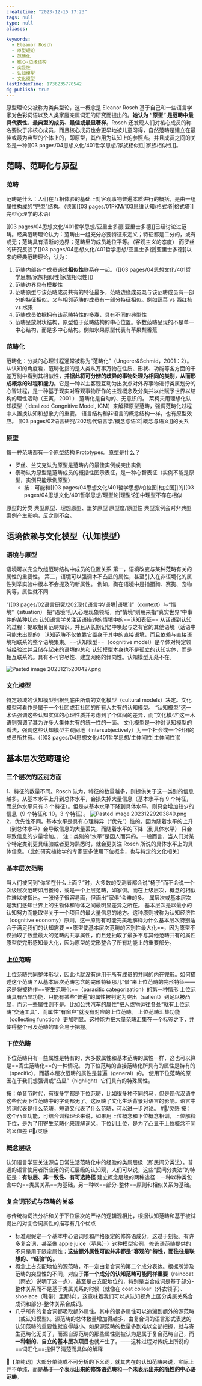 ```yaml
---
createtime: "2023-12-15 17:23"
tags: null
type: null
aliases:

keywords:
  - Eleanor Rosch
  - 原型理论
  - 范畴化
  - 核心-边缘结构
  - 突显性
  - 认知模型
  - 文化模型
lastIndexTime: 1736235770542
dg-publish: true
---
```

原型理论又被称为类典型论，这一概念是 Eleanor Rosch 基于自己和一些语言学家对色彩词语以及人类家庭亲属词汇的研究而提出的。**她认为 “原型” 是范畴中最具代表性、最典型的成员、最佳或最显著样**。Rosch 还发现人们对核心成员的称名要快于非核心成员，而且核心成员也会更早地被儿童习得，自然范畴是建立在最佳或最为典型的个体上的，即原型，其作用为认知上的参照点。并且成员之间的关系是一种[[03 pages/04思想文化/401哲学思想/家族相似性\|家族相似性]]。
## 范畴、范畴化与原型
### 范畴
范畴是什么：人们在互相体验的基础上对客观事物普遍本质进行的概括，是由一组属性构成的“完型”结构。（德国[[03 pages/01PKM/103思维认知/格式塔\|格式塔]]完型心理学的术语）

[[03 pages/04思想文化/401哲学思想/亚里士多德\|亚里士多德]]已经讨论过范畴。经典范畴理论认为：范畴由一组充分必要特征来定义；特征都是二分的，或有或无；范畴具有清晰的边界；范畴里的成员地位平等。（客观主义的态度）
而罗丝的研究反驳了[[03 pages/04思想文化/401哲学思想/亚里士多德\|亚里士多德]]以来的经典范畴理论，认为：
1. 范畴内部各个成员通过**相似性**联系在一起。（[[03 pages/04思想文化/401哲学思想/家族相似性\|家族相似性]]）
2. 范畴边界具有模糊性
3. 范畴原型与该范畴成员共有的特征最多，范畴边缘成员既与该范畴成员有一部分的特征相似，又与相邻范畴的成员有一部分特征相似。例如蔬菜 vs 西红柿 vs 水果
4. 范畴成员依据拥有该范畴特性的多寡，具有不同的典型性
5. 范畴呈放射状结构，原型位于范畴结构的中心位置。多数范畴呈现的不是单一中心结构，而是多中心结构。例如水果原型代表有苹果梨香蕉

<style> .container {font-family: sans-serif; text-align: center;} .button-wrapper button {z-index: 1;height: 40px; width: 100px; margin: 10px;padding: 5px;} .excalidraw .App-menu_top .buttonList { display: flex;} .excalidraw-wrapper { height: 800px; margin: 50px; position: relative;} :root[dir="ltr"] .excalidraw .layer-ui__wrapper .zen-mode-transition.App-menu_bottom--transition-left {transform: none;} </style><script src="https://cdn.jsdelivr.net/npm/react@17/umd/react.production.min.js"></script><script src="https://cdn.jsdelivr.net/npm/react-dom@17/umd/react-dom.production.min.js"></script><script type="text/javascript" src="https://cdn.jsdelivr.net/npm/@excalidraw/excalidraw@0/dist/excalidraw.production.min.js"></script><div id="原型范畴_2023-12-15_1854.20.excalidraw.md1"></div><script>(function(){const InitialData={"type":"excalidraw","version":2,"source":"https://github.com/zsviczian/obsidian-excalidraw-plugin/releases/tag/1.9.27","elements":[{"type":"image","version":118,"versionNonce":1198872470,"isDeleted":false,"id":"XQFAE3liwl6O97h48Eoyr","fillStyle":"solid","strokeWidth":2,"strokeStyle":"solid","roughness":1,"opacity":100,"angle":0.025869643428919176,"x":-340.1658990810095,"y":-340.50057220458984,"strokeColor":"transparent","backgroundColor":"transparent","width":648.8128772635815,"height":460,"seed":514098199,"groupIds":[],"frameId":null,"roundness":null,"boundElements":[{"id":"DGg7Zjg5Xv9NNprNG9q5Z","type":"arrow"}],"updated":1702638567775,"link":null,"locked":false,"status":"pending","fileId":"ef08dd3a0f8e6bda9c3d41a4c4dd56893fc9fce2","scale":[1,1]},{"id":"fYCWzZXM","type":"text","x":-316.5924436088924,"y":-385.12933542756747,"width":632,"height":38.4,"angle":0,"strokeColor":"#1e1e1e","backgroundColor":"transparent","fillStyle":"solid","strokeWidth":2,"strokeStyle":"solid","roughness":1,"opacity":100,"groupIds":[],"frameId":null,"roundness":null,"seed":1153281162,"version":342,"versionNonce":418960726,"isDeleted":false,"boundElements":null,"updated":1702638329067,"link":null,"locked":false,"text":"特征：事物的客观标志，是事物固有的本质——通过共享特征，组合规则来构造范畴\n属性：事物在人脑的反应，是认知与事物互动的结果——通过相似性的属性网络来构造范畴","rawText":"特征：事物的客观标志，是事物固有的本质——通过共享特征，组合规则来构造范畴\n属性：事物在人脑的反应，是认知与事物互动的结果——通过相似性的属性网络来构造范畴","fontSize":16,"fontFamily":4,"textAlign":"left","verticalAlign":"top","baseline":34,"containerId":null,"originalText":"特征：事物的客观标志，是事物固有的本质——通过共享特征，组合规则来构造范畴\n属性：事物在人脑的反应，是认知与事物互动的结果——通过相似性的属性网络来构造范畴","lineHeight":1.2},{"id":"N2i9xVSg","type":"text","x":313.8260041537374,"y":-271.0288272303925,"width":428,"height":19.2,"angle":0,"strokeColor":"#1e1e1e","backgroundColor":"transparent","fillStyle":"solid","strokeWidth":2,"strokeStyle":"solid","roughness":1,"opacity":100,"groupIds":[],"frameId":null,"roundness":null,"seed":1627902486,"version":91,"versionNonce":799691530,"isDeleted":false,"boundElements":null,"updated":1702638329067,"link":null,"locked":false,"text":"范畴主要依靠人类的想象力，语义是一种基于体验的心理现象","rawText":"范畴主要依靠人类的想象力，语义是一种基于体验的心理现象","fontSize":16,"fontFamily":4,"textAlign":"left","verticalAlign":"top","baseline":15,"containerId":null,"originalText":"范畴主要依靠人类的想象力，语义是一种基于体验的心理现象","lineHeight":1.2},{"id":"tzEa-maWpL8OsfaO0h27u","type":"rectangle","x":-328.8061349334174,"y":-302.9725305648053,"width":626.6604339929214,"height":29.125163692536994,"angle":0,"strokeColor":"#e03131","backgroundColor":"transparent","fillStyle":"solid","strokeWidth":2,"strokeStyle":"solid","roughness":1,"opacity":100,"groupIds":[],"frameId":null,"roundness":{"type":3},"seed":370945046,"version":107,"versionNonce":891271830,"isDeleted":false,"boundElements":null,"updated":1702638329067,"link":null,"locked":false},{"id":"7Vdq1n4-OlS7y4GdYI7Ub","type":"rectangle","x":-0.9134533490666286,"y":-265.39168931745155,"width":299.70710927802475,"height":53.552692914560225,"angle":0,"strokeColor":"#e03131","backgroundColor":"transparent","fillStyle":"solid","strokeWidth":2,"strokeStyle":"solid","roughness":1,"opacity":100,"groupIds":[],"frameId":null,"roundness":{"type":3},"seed":1593372374,"version":61,"versionNonce":2042585546,"isDeleted":false,"boundElements":null,"updated":1702638329067,"link":null,"locked":false},{"id":"1K2l-HO9e5VVZ0L_8tlHo","type":"ellipse","x":577.8313083838572,"y":-194.92767060785246,"width":58.250327385074115,"height":51.673627400516864,"angle":0,"strokeColor":"#f08c00","backgroundColor":"transparent","fillStyle":"solid","strokeWidth":2,"strokeStyle":"solid","roughness":1,"opacity":100,"groupIds":[],"frameId":null,"roundness":{"type":2},"seed":1302496214,"version":52,"versionNonce":738206166,"isDeleted":false,"boundElements":null,"updated":1702638333838,"link":null,"locked":false},{"id":"Zq5CYEp_XXxLNhGCAPg0M","type":"ellipse","x":527.0972430549567,"y":-235.3271101262713,"width":161.59752355691853,"height":132.47247712275987,"angle":0,"strokeColor":"#f08c00","backgroundColor":"transparent","fillStyle":"solid","strokeWidth":2,"strokeStyle":"solid","roughness":1,"opacity":100,"groupIds":[],"frameId":null,"roundness":{"type":2},"seed":898603286,"version":100,"versionNonce":1921611542,"isDeleted":false,"boundElements":[{"id":"cin_t1cGsITGQ7bRvtM4y","type":"arrow"},{"type":"text","id":"081SvbHY"}],"updated":1702638333838,"link":null,"locked":false},{"id":"081SvbHY","type":"text","x":591.762652468391,"y":-178.526965011933,"width":32,"height":19.2,"angle":0,"strokeColor":"#f08c00","backgroundColor":"transparent","fillStyle":"solid","strokeWidth":2,"strokeStyle":"solid","roughness":1,"opacity":100,"groupIds":[],"frameId":null,"roundness":null,"seed":1638401622,"version":58,"versionNonce":1605772374,"isDeleted":false,"boundElements":null,"updated":1702638333838,"link":null,"locked":false,"text":"内涵","rawText":"内涵","fontSize":16,"fontFamily":4,"textAlign":"center","verticalAlign":"middle","baseline":15,"containerId":"Zq5CYEp_XXxLNhGCAPg0M","originalText":"内涵","lineHeight":1.2},{"id":"tAehFfE3","type":"text","x":646.4163202086022,"y":-201.50425333403126,"width":32,"height":19.2,"angle":0,"strokeColor":"#f08c00","backgroundColor":"transparent","fillStyle":"solid","strokeWidth":2,"strokeStyle":"solid","roughness":1,"opacity":100,"groupIds":[],"frameId":null,"roundness":null,"seed":1656802198,"version":74,"versionNonce":850233046,"isDeleted":false,"boundElements":null,"updated":1702638333838,"link":null,"locked":false,"text":"外延","rawText":"外延","fontSize":16,"fontFamily":4,"textAlign":"left","verticalAlign":"top","baseline":15,"containerId":null,"originalText":"外延","lineHeight":1.2},{"id":"cin_t1cGsITGQ7bRvtM4y","type":"arrow","x":719.6988199308879,"y":-168.62113450097513,"width":137.17002364949008,"height":0.9394741278324545,"angle":0,"strokeColor":"#f08c00","backgroundColor":"transparent","fillStyle":"solid","strokeWidth":2,"strokeStyle":"solid","roughness":1,"opacity":100,"groupIds":[],"frameId":null,"roundness":{"type":2},"seed":1729030358,"version":100,"versionNonce":729867338,"isDeleted":false,"boundElements":null,"updated":1702638334267,"link":null,"locked":false,"points":[[0,0],[137.17002364949008,-0.9394741278324545]],"lastCommittedPoint":null,"startBinding":{"elementId":"Zq5CYEp_XXxLNhGCAPg0M","focus":0.018651854517422788,"gap":31.005346664120225},"endBinding":null,"startArrowhead":null,"endArrowhead":"arrow"},{"id":"69VNzlJnNOn5zm5Yrpn4n","type":"ellipse","x":908.5426175538677,"y":-239.08518252516888,"width":161.59752355691853,"height":132.47247712275987,"angle":0,"strokeColor":"#f08c00","backgroundColor":"transparent","fillStyle":"solid","strokeWidth":2,"strokeStyle":"solid","roughness":1,"opacity":100,"groupIds":[],"frameId":null,"roundness":{"type":2},"seed":237461014,"version":125,"versionNonce":202262870,"isDeleted":false,"boundElements":[{"type":"text","id":"hNKmWKn0"}],"updated":1702638333838,"link":null,"locked":false},{"id":"hNKmWKn0","type":"text","x":973.208026967302,"y":-182.28503741083057,"width":32,"height":19.2,"angle":0,"strokeColor":"#f08c00","backgroundColor":"transparent","fillStyle":"solid","strokeWidth":2,"strokeStyle":"solid","roughness":1,"opacity":100,"groupIds":[],"frameId":null,"roundness":null,"seed":1023355734,"version":85,"versionNonce":224833174,"isDeleted":false,"boundElements":null,"updated":1702638333838,"link":null,"locked":false,"text":"内涵","rawText":"内涵","fontSize":16,"fontFamily":4,"textAlign":"center","verticalAlign":"middle","baseline":15,"containerId":"69VNzlJnNOn5zm5Yrpn4n","originalText":"内涵","lineHeight":1.2},{"id":"rkm_RPmqs8EN193iJzO_q","type":"ellipse","x":930.151695077799,"y":-222.76488533899845,"width":119.31931167040246,"height":105.84767381963917,"angle":0,"strokeColor":"#f08c00","backgroundColor":"transparent","fillStyle":"solid","strokeWidth":2,"strokeStyle":"solid","roughness":1,"opacity":100,"groupIds":[],"frameId":null,"roundness":{"type":2},"seed":1911246998,"version":186,"versionNonce":687893462,"isDeleted":false,"boundElements":null,"updated":1702638333838,"link":null,"locked":false},{"id":"OuwuctNa","type":"text","x":1055.1079687735746,"y":-224.05274635660572,"width":32,"height":19.2,"angle":0,"strokeColor":"#f08c00","backgroundColor":"transparent","fillStyle":"solid","strokeWidth":2,"strokeStyle":"solid","roughness":1,"opacity":100,"groupIds":[],"frameId":null,"roundness":null,"seed":413191638,"version":142,"versionNonce":1022394646,"isDeleted":false,"boundElements":null,"updated":1702638333838,"link":null,"locked":false,"text":"外延","rawText":"外延","fontSize":16,"fontFamily":4,"textAlign":"left","verticalAlign":"top","baseline":15,"containerId":null,"originalText":"外延","lineHeight":1.2},{"id":"RMmD3Gpm","type":"text","x":327.9188196214954,"y":-213.71806191693474,"width":204,"height":96,"angle":0,"strokeColor":"#f08c00","backgroundColor":"transparent","fillStyle":"solid","strokeWidth":2,"strokeStyle":"solid","roughness":1,"opacity":100,"groupIds":[],"frameId":null,"roundness":null,"seed":326803350,"version":219,"versionNonce":1600731594,"isDeleted":false,"boundElements":null,"updated":1702638393471,"link":null,"locked":false,"text":"经典范畴理论中\n从儿童到成人\n儿童从范畴的部分特征开始\n内涵小，外延大\n内涵逐渐扩大，外延逐渐减小","rawText":"经典范畴理论中\n从儿童到成人\n儿童从范畴的部分特征开始\n内涵小，外延大\n内涵逐渐扩大，外延逐渐减小","fontSize":16,"fontFamily":4,"textAlign":"left","verticalAlign":"top","baseline":91,"containerId":null,"originalText":"经典范畴理论中\n从儿童到成人\n儿童从范畴的部分特征开始\n内涵小，外延大\n内涵逐渐扩大，外延逐渐减小","lineHeight":1.2},{"id":"ymzPrU06KXvs6vRjzEtcY","type":"ellipse","x":590.0450583375713,"y":-52.12050904542161,"width":58.250327385074115,"height":51.673627400516864,"angle":0,"strokeColor":"#f08c00","backgroundColor":"transparent","fillStyle":"solid","strokeWidth":2,"strokeStyle":"solid","roughness":1,"opacity":100,"groupIds":[],"frameId":null,"roundness":{"type":2},"seed":1531713866,"version":186,"versionNonce":649244170,"isDeleted":false,"boundElements":null,"updated":1702638500593,"link":null,"locked":false},{"id":"OeGkcB--hPbjdn5QpiB5B","type":"ellipse","x":571.254754972273,"y":-61.554002672029355,"width":96.77064276026017,"height":70.50236065355762,"angle":0,"strokeColor":"#f08c00","backgroundColor":"transparent","fillStyle":"solid","strokeWidth":2,"strokeStyle":"solid","roughness":1,"opacity":100,"groupIds":[],"frameId":null,"roundness":{"type":2},"seed":841046806,"version":355,"versionNonce":1157913802,"isDeleted":false,"boundElements":[{"type":"text","id":"Yzj14bhB"}],"updated":1702638500593,"link":null,"locked":false},{"id":"Yzj14bhB","type":"text","x":603.4264874946226,"y":-35.82917099914566,"width":32,"height":19.2,"angle":0,"strokeColor":"#f08c00","backgroundColor":"transparent","fillStyle":"solid","strokeWidth":2,"strokeStyle":"solid","roughness":1,"opacity":100,"groupIds":[],"frameId":null,"roundness":null,"seed":716277846,"version":454,"versionNonce":1924281226,"isDeleted":false,"boundElements":null,"updated":1702638500593,"link":null,"locked":false,"text":"原型","rawText":"原型","fontSize":16,"fontFamily":4,"textAlign":"center","verticalAlign":"middle","baseline":15,"containerId":"OeGkcB--hPbjdn5QpiB5B","originalText":"原型","lineHeight":1.2},{"id":"tBBiIXzr","type":"text","x":658.6300701623163,"y":-58.69709177160041,"width":32,"height":19.2,"angle":0,"strokeColor":"#f08c00","backgroundColor":"transparent","fillStyle":"solid","strokeWidth":2,"strokeStyle":"solid","roughness":1,"opacity":100,"groupIds":[],"frameId":null,"roundness":null,"seed":1372479498,"version":208,"versionNonce":1106719306,"isDeleted":false,"boundElements":null,"updated":1702638500593,"link":null,"locked":false,"text":"外延","rawText":"外延","fontSize":16,"fontFamily":4,"textAlign":"left","verticalAlign":"top","baseline":15,"containerId":null,"originalText":"外延","lineHeight":1.2},{"id":"CO3zmaf523IY4VcXKZkpf","type":"arrow","x":750.6995840667415,"y":-24.452630548998805,"width":118.38300946735058,"height":2.300816517377932,"angle":0,"strokeColor":"#f08c00","backgroundColor":"transparent","fillStyle":"solid","strokeWidth":2,"strokeStyle":"solid","roughness":1,"opacity":100,"groupIds":[],"frameId":null,"roundness":{"type":2},"seed":662501142,"version":318,"versionNonce":1169053962,"isDeleted":false,"boundElements":null,"updated":1702638500593,"link":null,"locked":false,"points":[[0,0],[118.38300946735058,-2.300816517377932]],"lastCommittedPoint":null,"startBinding":null,"endBinding":null,"startArrowhead":null,"endArrowhead":"arrow"},{"id":"KNDsR4zD0c4NPuNChklhl","type":"ellipse","x":920.7563675075818,"y":-96.27802096273803,"width":161.59752355691853,"height":132.47247712275987,"angle":0,"strokeColor":"#f08c00","backgroundColor":"transparent","fillStyle":"solid","strokeWidth":2,"strokeStyle":"solid","roughness":1,"opacity":100,"groupIds":[],"frameId":null,"roundness":{"type":2},"seed":1898518678,"version":257,"versionNonce":2102568906,"isDeleted":false,"boundElements":[{"type":"text","id":"tVgd2BpK"}],"updated":1702638500593,"link":null,"locked":false},{"id":"tVgd2BpK","type":"text","x":985.4217769210161,"y":-39.477875848399734,"width":32,"height":19.2,"angle":0,"strokeColor":"#f08c00","backgroundColor":"transparent","fillStyle":"solid","strokeWidth":2,"strokeStyle":"solid","roughness":1,"opacity":100,"groupIds":[],"frameId":null,"roundness":null,"seed":879275862,"version":224,"versionNonce":1090461322,"isDeleted":false,"boundElements":null,"updated":1702638500593,"link":null,"locked":false,"text":"原型","rawText":"原型","fontSize":16,"fontFamily":4,"textAlign":"center","verticalAlign":"middle","baseline":15,"containerId":"KNDsR4zD0c4NPuNChklhl","originalText":"原型","lineHeight":1.2},{"id":"CjyiK_EFUu-vGduUlBdTr","type":"ellipse","x":971.4906673532395,"y":-54.59069111211738,"width":58.250444643452475,"height":51.35553609184109,"angle":0,"strokeColor":"#f08c00","backgroundColor":"transparent","fillStyle":"solid","strokeWidth":2,"strokeStyle":"solid","roughness":1,"opacity":100,"groupIds":[],"frameId":null,"roundness":{"type":2},"seed":2043340810,"version":409,"versionNonce":762232138,"isDeleted":false,"boundElements":null,"updated":1702638500593,"link":null,"locked":false},{"id":"JLv255VX","type":"text","x":1032.5594171218113,"y":-69.97136759748219,"width":32,"height":19.2,"angle":0,"strokeColor":"#f08c00","backgroundColor":"transparent","fillStyle":"solid","strokeWidth":2,"strokeStyle":"solid","roughness":1,"opacity":100,"groupIds":[],"frameId":null,"roundness":null,"seed":1795103242,"version":211,"versionNonce":1485864778,"isDeleted":false,"boundElements":null,"updated":1702638504526,"link":null,"locked":false,"text":"外延","rawText":"外延","fontSize":16,"fontFamily":4,"textAlign":"left","verticalAlign":"top","baseline":15,"containerId":null,"originalText":"外延","lineHeight":1.2},{"id":"HoKAYGCf","type":"text","x":350.4671367565018,"y":-63.39475555670896,"width":176,"height":76.8,"angle":0,"strokeColor":"#f08c00","backgroundColor":"transparent","fillStyle":"solid","strokeWidth":2,"strokeStyle":"solid","roughness":1,"opacity":100,"groupIds":[],"frameId":null,"roundness":null,"seed":1626219210,"version":256,"versionNonce":268207114,"isDeleted":false,"boundElements":null,"updated":1702638500593,"link":null,"locked":false,"text":"原型范畴理论中\n儿童先掌握范畴的原型\n然后根据家族象似性原理\n把范畴扩大到其他成员","rawText":"原型范畴理论中\n儿童先掌握范畴的原型\n然后根据家族象似性原理\n把范畴扩大到其他成员","fontSize":16,"fontFamily":4,"textAlign":"left","verticalAlign":"top","baseline":72,"containerId":null,"originalText":"原型范畴理论中\n儿童先掌握范畴的原型\n然后根据家族象似性原理\n把范畴扩大到其他成员","lineHeight":1.2},{"id":"D2AtQ5njd9r7vU9LNrekH","type":"rectangle","x":-252.7050369400666,"y":-206.20188780454504,"width":66.70594631070159,"height":31.943674019818275,"angle":0,"strokeColor":"#f08c00","backgroundColor":"transparent","fillStyle":"solid","strokeWidth":2,"strokeStyle":"solid","roughness":1,"opacity":100,"groupIds":[],"frameId":null,"roundness":{"type":3},"seed":2131979530,"version":16,"versionNonce":1185956950,"isDeleted":false,"boundElements":null,"updated":1702638329067,"link":null,"locked":false},{"id":"zRdDSjIbusLigmNPNzC4q","type":"rectangle","x":72.36913431700299,"y":-202.4437860910529,"width":67.64547906772327,"height":28.18563093551535,"angle":0,"strokeColor":"#f08c00","backgroundColor":"transparent","fillStyle":"solid","strokeWidth":2,"strokeStyle":"solid","roughness":1,"opacity":100,"groupIds":[],"frameId":null,"roundness":{"type":3},"seed":720630346,"version":55,"versionNonce":1856328714,"isDeleted":false,"boundElements":null,"updated":1702638329067,"link":null,"locked":false},{"id":"uh94gM7B","type":"text","x":129.67998757424436,"y":-169.56057931421287,"width":188,"height":19.2,"angle":0,"strokeColor":"#1971c2","backgroundColor":"transparent","fillStyle":"solid","strokeWidth":2,"strokeStyle":"solid","roughness":1,"opacity":100,"groupIds":[],"frameId":null,"roundness":null,"seed":1880183190,"version":97,"versionNonce":1427341066,"isDeleted":false,"boundElements":null,"updated":1702638391323,"link":null,"locked":false,"text":"渐变性，容纳了连续体想象","rawText":"渐变性，容纳了连续体想象","fontSize":16,"fontFamily":4,"textAlign":"left","verticalAlign":"top","baseline":15,"containerId":null,"originalText":"渐变性，容纳了连续体想象","lineHeight":1.2},{"id":"2AZCkLis","type":"text","x":326.0396954782624,"y":53.105869898844844,"width":536,"height":38.4,"angle":0,"strokeColor":"#1971c2","backgroundColor":"transparent","fillStyle":"solid","strokeWidth":2,"strokeStyle":"solid","roughness":1,"opacity":100,"groupIds":[],"frameId":null,"roundness":null,"seed":2045025354,"version":239,"versionNonce":567511510,"isDeleted":false,"boundElements":[{"id":"iDRxSJdVmIufHSHC8Al6n","type":"arrow"}],"updated":1702638520371,"link":null,"locked":false,"text":"经典范畴理论的概念意义存在于个人大脑之外，存在于社会团体的集体大脑。\n但是个人使用时，意义就会改变。——模糊语言学","rawText":"经典范畴理论的概念意义存在于个人大脑之外，存在于社会团体的集体大脑。\n但是个人使用时，意义就会改变。——模糊语言学","fontSize":16,"fontFamily":4,"textAlign":"left","verticalAlign":"top","baseline":34,"containerId":null,"originalText":"经典范畴理论的概念意义存在于个人大脑之外，存在于社会团体的集体大脑。\n但是个人使用时，意义就会改变。——模糊语言学","lineHeight":1.2},{"id":"iDRxSJdVmIufHSHC8Al6n","type":"arrow","x":279.06387843582706,"y":-119.76598811314443,"width":46.06113134065191,"height":168.26416398266514,"angle":0,"strokeColor":"#1971c2","backgroundColor":"transparent","fillStyle":"solid","strokeWidth":2,"strokeStyle":"solid","roughness":1,"opacity":100,"groupIds":[],"frameId":null,"roundness":{"type":2},"seed":1304212682,"version":52,"versionNonce":699391766,"isDeleted":false,"boundElements":null,"updated":1702638520371,"link":null,"locked":false,"points":[[0,0],[46.06113134065191,168.26416398266514]],"lastCommittedPoint":null,"startBinding":null,"endBinding":{"elementId":"2AZCkLis","focus":-0.9602630010160043,"gap":4.697605155918957},"startArrowhead":null,"endArrowhead":"arrow"},{"id":"DGg7Zjg5Xv9NNprNG9q5Z","type":"arrow","x":251.81772162814423,"y":-81.2455554795797,"width":66.70594631070162,"height":228.3035284968093,"angle":0,"strokeColor":"#1971c2","backgroundColor":"transparent","fillStyle":"solid","strokeWidth":2,"strokeStyle":"solid","roughness":1,"opacity":100,"groupIds":[],"frameId":null,"roundness":{"type":2},"seed":336040342,"version":58,"versionNonce":1613294102,"isDeleted":false,"boundElements":null,"updated":1702638567990,"link":null,"locked":false,"points":[[0,0],[66.70594631070162,228.3035284968093]],"lastCommittedPoint":null,"startBinding":null,"endBinding":{"elementId":"XQFAE3liwl6O97h48Eoyr","focus":0.655812873816339,"gap":18.825545191009297},"startArrowhead":null,"endArrowhead":"arrow"},{"id":"UcaG5SZ2","type":"text","x":337.3139713041444,"y":135.78375582053712,"width":396,"height":57.599999999999994,"angle":0,"strokeColor":"#1971c2","backgroundColor":"transparent","fillStyle":"solid","strokeWidth":2,"strokeStyle":"solid","roughness":1,"opacity":100,"groupIds":[],"frameId":null,"roundness":null,"seed":608375050,"version":200,"versionNonce":921416010,"isDeleted":false,"boundElements":null,"updated":1702638684648,"link":null,"locked":false,"text":"1、横向考察：范畴成员的典型性不同。\n2、纵向考察：不同的范畴层次地位不同。\n基本层次理论：上位范畴——基本层次范畴——下位范畴","rawText":"1、横向考察：范畴成员的典型性不同。\n2、纵向考察：不同的范畴层次地位不同。\n基本层次理论：上位范畴——基本层次范畴——下位范畴","fontSize":16,"fontFamily":4,"textAlign":"left","verticalAlign":"top","baseline":53,"containerId":null,"originalText":"1、横向考察：范畴成员的典型性不同。\n2、纵向考察：不同的范畴层次地位不同。\n基本层次理论：上位范畴——基本层次范畴——下位范畴","lineHeight":1.2},{"id":"MZvH4sWJv0yM9_EIiUNPt","type":"rectangle","x":75.9052867436871,"y":-137.93131488896438,"width":42.38327026367182,"height":25.266977945963504,"angle":0,"strokeColor":"#1971c2","backgroundColor":"transparent","fillStyle":"solid","strokeWidth":2,"strokeStyle":"solid","roughness":1,"opacity":100,"groupIds":[],"frameId":null,"roundness":{"type":3},"seed":1873804682,"version":29,"versionNonce":2008803978,"isDeleted":false,"boundElements":null,"updated":1702638767683,"link":null,"locked":false},{"id":"kIiHaj9iypudUYMT6u86X","type":"rectangle","x":21.296013468947535,"y":-102.883605741829,"width":95.36244710286451,"height":21.19166056315106,"angle":0,"strokeColor":"#1971c2","backgroundColor":"transparent","fillStyle":"solid","strokeWidth":2,"strokeStyle":"solid","roughness":1,"opacity":100,"groupIds":[],"frameId":null,"roundness":{"type":3},"seed":179439946,"version":25,"versionNonce":112184138,"isDeleted":false,"boundElements":null,"updated":1702638771683,"link":null,"locked":false},{"id":"jc5WcZye","type":"text","x":332.61642477741435,"y":-289.8192185394747,"width":10,"height":25,"angle":0,"strokeColor":"#1e1e1e","backgroundColor":"transparent","fillStyle":"solid","strokeWidth":2,"strokeStyle":"solid","roughness":1,"opacity":100,"groupIds":[],"frameId":null,"roundness":null,"seed":907242378,"version":12,"versionNonce":1785359434,"isDeleted":true,"boundElements":null,"updated":1702638329067,"link":null,"locked":false,"text":"","rawText":"","fontSize":20,"fontFamily":1,"textAlign":"left","verticalAlign":"top","baseline":17,"containerId":null,"originalText":"","lineHeight":1.25}],"appState":{"theme":"light","viewBackgroundColor":"#ffffff","currentItemStrokeColor":"#1971c2","currentItemBackgroundColor":"transparent","currentItemFillStyle":"solid","currentItemStrokeWidth":2,"currentItemStrokeStyle":"solid","currentItemRoughness":1,"currentItemOpacity":100,"currentItemFontFamily":4,"currentItemFontSize":16,"currentItemTextAlign":"left","currentItemStartArrowhead":null,"currentItemEndArrowhead":"arrow","scrollX":411.48982517476225,"scrollY":484.16764555709585,"zoom":{"value":1.2000000000000002},"currentItemRoundness":"round","gridSize":null,"gridColor":{"Bold":"#C9C9C9FF","Regular":"#EDEDEDFF"},"currentStrokeOptions":null,"previousGridSize":null,"frameRendering":{"enabled":true,"clip":true,"name":true,"outline":true}},"files":{}};InitialData.scrollToContent=true;App=()=>{const e=React.useRef(null),t=React.useRef(null),[n,i]=React.useState({width:void 0,height:void 0});return React.useEffect(()=>{i({width:t.current.getBoundingClientRect().width,height:t.current.getBoundingClientRect().height});const e=()=>{i({width:t.current.getBoundingClientRect().width,height:t.current.getBoundingClientRect().height})};return window.addEventListener("resize",e),()=>window.removeEventListener("resize",e)},[t]),React.createElement(React.Fragment,null,React.createElement("div",{className:"excalidraw-wrapper",ref:t},React.createElement(ExcalidrawLib.Excalidraw,{ref:e,width:n.width,height:n.height,initialData:InitialData,viewModeEnabled:!0,zenModeEnabled:!0,gridModeEnabled:!1})))},excalidrawWrapper=document.getElementById("原型范畴_2023-12-15_1854.20.excalidraw.md1");ReactDOM.render(React.createElement(App),excalidrawWrapper);})();</script>

### 范畴化
范畴化：分类的心理过程通常被称为“范畴化”（Ungerer&Schmid，2001：2）。从认知的角度看，范畴化指的是人类从万事万物在性质、形状、功能等各方面的千差万别中看到其相似性，**并据此将可分辨的歧异的事物处理为相同的类别，从而形成概念的过程和能力**。它是一种以主客观互动为出发点对外界事物进行类属划分的心智过程，是一种基于现实对客观事物所作的主观概念及分类并以此赋予世界以结构的理性活动（王寅，2001 ）
范畴化是自动的、无意识的。
莱柯夫用理想化认知模型（idealized Congnitive Model, ICM）来解释原型范畴，强调范畴化过程中人置换认知和想象力的重要。
语言结构和非语言的概念结构一样，也有原型效应。
[[03 pages/02语言研究/202现代语言学/概念与语义\|概念与语义]]的关系

### 原型
每一种范畴都有一个原型结构 Prototypes。原型是什么？
- 罗丝、兰艾克认为原型是范畴内的最佳实例或突出实例
- 泰勒认为原型是范畴成员的概括性图示表征，是一种心智表征（实例不能是原型，实例只能示例原型）
	- 按：可能和[[03 pages/04思想文化/401哲学思想/柏拉图\|柏拉图]]的[[03 pages/04思想文化/401哲学思想/理型论\|理型论]]中理型不存在相似


原型的分类
典型原型、理想原型、噩梦原型
原型度/原型性
典型案例会对非典型案例产生影响，反之则不会。

## 语境依赖与文化模型（认知模型）
### 语境与原型
语境可以完全改组范畴结构中成员的位置关系
第一，语境改变与某种范畴有关的属性的重要性。
第二，语境可以强调本不凸显的属性，甚至引入在非语境化的属性列举实验中根本不会提及的新属性。
例如，狗在语境中是指猎狗、赛狗、宠物狗等，属性就不同

“[[03 pages/02语言研究/202现代语言学/语境\|语境]]”（context）与“情境”（situation）
把“语境”归入心理现象领域，而“情境”则用来指“真实世界”中事件的某种状态
认知语言学关注话语描述的情境中的==认知表征==
从话语到认知的过程：提取相关范畴知识。并且从长期记忆中唤起与之有官的其他语境（话语中可能未出现的）
认知范畴不仅依靠它置身于其中的直接语境，而且依赖与直接语境相联系的整个语境集束。==认知模型==（cognitive model）是个体对特定领域经验过并且储存起来的语境的总和
认知模型本身也不是孤立的认知实体，而是相互联系的。具有不可穷尽性、建立网络的倾向性。认知模型无处不在。

![Pasted image 20231215200427.png](/img/user/09%20settings/Z%20attachment/Pasted%20image%2020231215200427.png)

### 文化模型
特定领域的认知模型归根到底由所谓的文化模型（cultural models）决定。文化模型可看作是属于一个社团或亚社团的所有人共有的认知模型。
“认知模型”这一术语强调这些认知实体的心理性质并考虑到了个体间的差异，而“文化模型”这一术语则强调了其为许多人集体共有的统一性的一面。
文化模型是一种对认知模型的看法，强调这些认知模型主观间地（intersubjectively）为一个社会或一个社团的成员所共有。（[[03 pages/04思想文化/401哲学思想/主体间性\|主体间性]]）

## 基本层次范畴理论
### 三个层次的区别方面
1、特征的数量不同。Rosch 认为，特征的数量越多，则提供关于这一类别的信息越多。从基本水平上升到总体水平，会损失掉大量信息（基本水平有 9 个特征，而总体水平只有 3 个特征）。但是从基本水平下降到具体水平，则只会增加较少的信息（9 个特征和 10。3 个特征）。
![Pasted image 20231229203840.png](/img/user/09%20settings/Z%20attachment/Pasted%20image%2020231229203840.png)
2、优先性不同。基本水平是具有心理特异（“优先”）性的。因为随着水平的上升（到总体水平）会导致信息的大量丢失，而随着水平的下降（到具体水平） 只会导致信息的少量增加。、
注：类别的“水平”是因人而异的。一般而言，当人们对某个特定类别更具经验或者更为熟悉时，就会更关注 Rosch 所说的具体水平上的具体信息。（比如研究植物学的专家更多使用下位概念，也与特定的文化相关）
### 基本层次范畴
当人们被问到“你坐在什么上面？”时，大多数的受测者都会说“椅子”而不会说一个次级层次范畴如用餐椅，或是一个上层范畴，如家俱。而在上级层次，概念的相似性难以被指出。一张椅子很容易画，但画出“家俱”会难的多。
属层次或基本层次是我们感知世界上的生物体和物体之间最明显差异之所在。
基本层次是以最小的认知努力而能取得关于一个项目的最大量信息的地方。这种原则被称为认知经济性（cognitive economy）原则，这一原则有可能完美地解释为什么基本层次特别适合于满足我们的认知需要
==原型使基本层次范畴的区别性最大化==，因为原型不仅抽取了数量最大的范畴内共享属性，而且还抽取了最多不与其他范畴共有的属性
原型使完形感知最大化，因为原型的完形整合了所有功能上的重要部分。
### 上位范畴
上位范畴共同整体形状，因此也就没有适用于所有成员的共同的内在完形。如何描述这个范畴？从基本层次范畴包含的完形特征那儿“借”来上位范畴的完形特征——这是将被称作==寄生范畴化==（parasitic categorization）的第一种情形
上位范畴具有凸显功能，只能有某些“普遍”的属性被判定为突出（salient）到足以被凸显，而另一些属性则不是。比如公共汽车的属性“把人或物运往各处”就有上位范畴“交通工具”，而属性“有窗户”就没有对应的上位范畴。
上位范畴汇集功能（collecting function）更加明显。这种能力把大量范畴汇集在一个标签之下，并使得整个可及范畴的集合易于把握。
### 下位范畴
下位范畴只有一些属性是特有的，大多数属性和基本范畴的属性一样，这也可以算是==寄生范畴化==的一种情况。
为下位范畴的直接范畴化所具有的属性是特有的（specific），而基本层次范畴的属性是普遍（general）的。
使用下位范畴的原因在于我们想强调或“凸显”（highlight）它们具有的特殊属性。

按：单音节时代，有很多字都是下位范畴，比如很多种不同的马，但是现代汉语中这些代表下位范畴中的字词都无了。这反映了文化生活背景对语言的影响。语言中的词代表是什么范畴，短语又代表了什么范畴，可以进一步讨论。 #🔖/灵感 
按：这个凸显功能，可结合训释理论来说，如果用上位概念和下位概念相训，上位解释下位，是为了用寄生范畴化来理解词义，下位训上位，是为了凸显于上位概念不同的义值差 #🔖/灵感 

### 概念层级
认知语言学更关注源自日常生活范畴化中的经验的类属层级（即民间分类法）。普通的语言使用者所应用的词汇层级的认知观，人们可以说，这些“民间分类法”的特征是：**有缺层、非一致性、有可选路径**
建立概念层级的两种途径：一种以种类包含中的==类属关系==为基础，另一种以==部分-整体==原则和相似关系为基础。

### 复合词形式与范畴的关系
与传统构词法分析和关于下位层次的严格的逻辑观相比，根据认知范畴和基于被试提出的对复合词属性的描写有几个优点
- 标准观假定一个基本中心语词项和严格限定的修饰语成分，这过于刻板。有许多复合词，甚至像 apple juice（苹果汁）这种模型实例，修饰语范畴提供的不只是用于限定属性；**这些额外属性可能并非都是“客观的”特性，而往往是联想的、“经验”的。**
- 概念上占支配地位的源范畴，不一定由复合词的第二个成分表达。根据所涉及范畴的突显性的不同，对应于**第一个成分的认知范畴可能同样重要**（raincoat（雨衣）说明了这一点），甚至是占支配地位的，特别是当合成词是基于部分-整体关系而不是基于类属关系的时候（就像在 coat colloar（外衣领子）、shoelace（鞋带）里那样）。这意味着我们可以从认知视角上区分类属关系合成词和部分-整体关系合成词。
- 几乎所有的复合词都吸取额外属性。其中的很多属性可以追溯到额外的源范畴（或认知模型）。源范畴的总体数量增加得越多，由复合词的语言形式表达的认知范畴的重要性就变得越小。如果源范畴的数量多到难以全部把握，就与寄生范畴化无关了，而源自源范畴的那些属性则被认为是属于复合范畴自己，而**一种新的、自立的基本层次项目**也就产生了。——这种过程对传统上所说的==词汇化==提供了清楚而具体的解释

🔸【单纯词】大部分单纯或不可分析的下义词，就其内在的认知范畴来说，实际上并不单纯，而是**基于一个表示出来的修饰语范畴和一个未表示出来的隐性的中心语范畴**。

